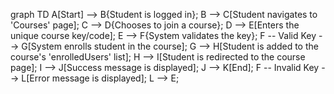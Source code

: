 graph TD
    A[Start] --> B{Student is logged in};
    B --> C[Student navigates to 'Courses' page];
    C --> D{Chooses to join a course};
    D --> E[Enters the unique course key/code];
    E --> F{System validates the key};
    F -- Valid Key --> G[System enrolls student in the course];
    G --> H[Student is added to the course's 'enrolledUsers' list];
    H --> I[Student is redirected to the course page];
    I --> J[Success message is displayed];
    J --> K[End];
    F -- Invalid Key --> L[Error message is displayed];
    L --> E;